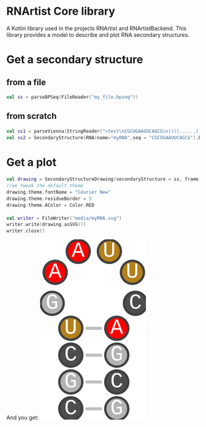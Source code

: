 RNArtist Core library
=====================

A Kotlin library used in the projects RNArtist and RNArtistBackend. This library provides a model to describe and plot RNA secondary structures.

# Get a secondary structure
## from a file
```kotlin
val ss = parseBPSeq(FileReader("my_file.bpseq"))
```
## from scratch
```kotlin
val ss1 = parseVienna(StringReader(">test\nCGCUGAAUUCAGCG\n((((......))))"))
val ss2 = SecondaryStructure(RNA(name="myRNA",seq = "CGCUGAAUUCAGCG"),bracketNotation = "((((......))))")
```

# Get a plot
```kotlin
val drawing = SecondaryStructureDrawing(secondaryStructure = ss, frame = Rectangle(0,0,400,400))
//we tweak the default theme
drawing.theme.fontName = "Courier New"
drawing.theme.residueBorder = 3
drawing.theme.AColor = Color.RED

val writer = FileWriter("media/myRNA.svg")
writer.write(drawing.asSVG())
writer.close()
```
And you get:
![SVG output](media/myRNA.svg)